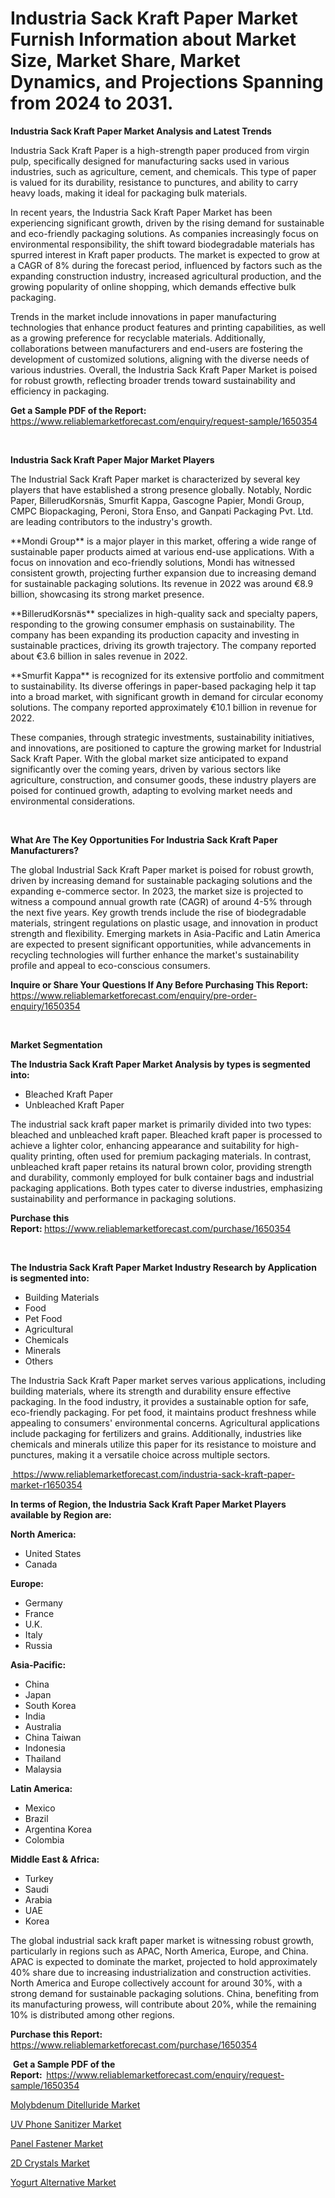 <p><h1>Industria Sack Kraft Paper Market Furnish Information about Market Size, Market Share, Market Dynamics, and Projections Spanning from 2024 to 2031.</h1></p><p><strong>Industria Sack Kraft Paper Market Analysis and Latest Trends</strong></p>
<p><p>Industria Sack Kraft Paper is a high-strength paper produced from virgin pulp, specifically designed for manufacturing sacks used in various industries, such as agriculture, cement, and chemicals. This type of paper is valued for its durability, resistance to punctures, and ability to carry heavy loads, making it ideal for packaging bulk materials.</p><p>In recent years, the Industria Sack Kraft Paper Market has been experiencing significant growth, driven by the rising demand for sustainable and eco-friendly packaging solutions. As companies increasingly focus on environmental responsibility, the shift toward biodegradable materials has spurred interest in Kraft paper products. The market is expected to grow at a CAGR of 8% during the forecast period, influenced by factors such as the expanding construction industry, increased agricultural production, and the growing popularity of online shopping, which demands effective bulk packaging.</p><p>Trends in the market include innovations in paper manufacturing technologies that enhance product features and printing capabilities, as well as a growing preference for recyclable materials. Additionally, collaborations between manufacturers and end-users are fostering the development of customized solutions, aligning with the diverse needs of various industries. Overall, the Industria Sack Kraft Paper Market is poised for robust growth, reflecting broader trends toward sustainability and efficiency in packaging.</p></p>
<p><strong>Get a Sample PDF of the Report:&nbsp;</strong> <a href="https://www.reliablemarketforecast.com/enquiry/request-sample/1650354?utm_campaign=1129&utm_medium=2&utm_source=Github&utm_content=ia&utm_term=26092024&utm_id=industria-sack-kraft-paper">https://www.reliablemarketforecast.com/enquiry/request-sample/1650354</a></p>
<p>&nbsp;</p>
<p><strong>Industria Sack Kraft Paper Major Market Players</strong></p>
<p><p>The Industrial Sack Kraft Paper market is characterized by several key players that have established a strong presence globally. Notably, Nordic Paper, BillerudKorsnäs, Smurfit Kappa, Gascogne Papier, Mondi Group, CMPC Biopackaging, Peroni, Stora Enso, and Ganpati Packaging Pvt. Ltd. are leading contributors to the industry's growth.</p><p>**Mondi Group** is a major player in this market, offering a wide range of sustainable paper products aimed at various end-use applications. With a focus on innovation and eco-friendly solutions, Mondi has witnessed consistent growth, projecting further expansion due to increasing demand for sustainable packaging solutions. Its revenue in 2022 was around €8.9 billion, showcasing its strong market presence.</p><p>**BillerudKorsnäs** specializes in high-quality sack and specialty papers, responding to the growing consumer emphasis on sustainability. The company has been expanding its production capacity and investing in sustainable practices, driving its growth trajectory. The company reported about €3.6 billion in sales revenue in 2022.</p><p>**Smurfit Kappa** is recognized for its extensive portfolio and commitment to sustainability. Its diverse offerings in paper-based packaging help it tap into a broad market, with significant growth in demand for circular economy solutions. The company reported approximately €10.1 billion in revenue for 2022.</p><p>These companies, through strategic investments, sustainability initiatives, and innovations, are positioned to capture the growing market for Industrial Sack Kraft Paper. With the global market size anticipated to expand significantly over the coming years, driven by various sectors like agriculture, construction, and consumer goods, these industry players are poised for continued growth, adapting to evolving market needs and environmental considerations.</p></p>
<p>&nbsp;</p>
<p><strong>What Are The Key Opportunities For Industria Sack Kraft Paper Manufacturers?</strong></p>
<p><p>The global Industrial Sack Kraft Paper market is poised for robust growth, driven by increasing demand for sustainable packaging solutions and the expanding e-commerce sector. In 2023, the market size is projected to witness a compound annual growth rate (CAGR) of around 4-5% through the next five years. Key growth trends include the rise of biodegradable materials, stringent regulations on plastic usage, and innovation in product strength and flexibility. Emerging markets in Asia-Pacific and Latin America are expected to present significant opportunities, while advancements in recycling technologies will further enhance the market's sustainability profile and appeal to eco-conscious consumers.</p></p>
<p><strong>Inquire or Share Your Questions If Any Before Purchasing This Report:</strong> <a href="https://www.reliablemarketforecast.com/enquiry/pre-order-enquiry/1650354?utm_campaign=1129&utm_medium=2&utm_source=Github&utm_content=ia&utm_term=26092024&utm_id=industria-sack-kraft-paper">https://www.reliablemarketforecast.com/enquiry/pre-order-enquiry/1650354</a></p>
<p>&nbsp;</p>
<p><strong>Market Segmentation</strong></p>
<p><strong>The Industria Sack Kraft Paper Market Analysis by types is segmented into:</strong></p>
<p><ul><li>Bleached Kraft Paper</li><li>Unbleached Kraft Paper</li></ul></p>
<p><p>The industrial sack kraft paper market is primarily divided into two types: bleached and unbleached kraft paper. Bleached kraft paper is processed to achieve a lighter color, enhancing appearance and suitability for high-quality printing, often used for premium packaging materials. In contrast, unbleached kraft paper retains its natural brown color, providing strength and durability, commonly employed for bulk container bags and industrial packaging applications. Both types cater to diverse industries, emphasizing sustainability and performance in packaging solutions.</p></p>
<p><strong>Purchase this Report:&nbsp;</strong><a href="https://www.reliablemarketforecast.com/purchase/1650354?utm_campaign=1129&utm_medium=2&utm_source=Github&utm_content=ia&utm_term=26092024&utm_id=industria-sack-kraft-paper">https://www.reliablemarketforecast.com/purchase/1650354</a></p>
<p>&nbsp;</p>
<p><strong>The Industria Sack Kraft Paper Market Industry Research by Application is segmented into:</strong></p>
<p><ul><li>Building Materials</li><li>Food</li><li>Pet Food</li><li>Agricultural</li><li>Chemicals</li><li>Minerals</li><li>Others</li></ul></p>
<p><p>The Industria Sack Kraft Paper market serves various applications, including building materials, where its strength and durability ensure effective packaging. In the food industry, it provides a sustainable option for safe, eco-friendly packaging. For pet food, it maintains product freshness while appealing to consumers' environmental concerns. Agricultural applications include packaging for fertilizers and grains. Additionally, industries like chemicals and minerals utilize this paper for its resistance to moisture and punctures, making it a versatile choice across multiple sectors.</p></p>
<p><a href="https://www.reliablemarketforecast.com/industria-sack-kraft-paper-market-r1650354?utm_campaign=1129&utm_medium=2&utm_source=Github&utm_content=ia&utm_term=26092024&utm_id=industria-sack-kraft-paper">&nbsp;https://www.reliablemarketforecast.com/industria-sack-kraft-paper-market-r1650354</a></p>
<p><strong>In terms of Region, the Industria Sack Kraft Paper Market Players available by Region are:</strong></p>
<p>
    <p> <strong> North America: </strong>
        <ul>
            <li>United States</li>
            <li>Canada</li>
        </ul>
        </p> 
    <p> <strong> Europe: </strong>
        <ul>
            <li>Germany</li>
            <li>France</li>
            <li>U.K.</li>
            <li>Italy</li>
            <li>Russia</li>
        </ul>
        </p> 
    <p> <strong> Asia-Pacific: </strong>
        <ul>
            <li>China</li>
            <li>Japan</li>
            <li>South Korea</li>
            <li>India</li>
            <li>Australia</li>
            <li>China Taiwan</li>
            <li>Indonesia</li>
            <li>Thailand</li>
            <li>Malaysia</li>
        </ul>
        </p> 
    <p> <strong> Latin America: </strong>
        <ul>
            <li>Mexico</li>
            <li>Brazil</li>
            <li>Argentina Korea</li>
            <li>Colombia</li>
        </ul>
        </p> 
    <p> <strong> Middle East & Africa: </strong>
        <ul>
            <li>Turkey</li>
            <li>Saudi</li>
            <li>Arabia</li>
            <li>UAE</li>
            <li>Korea</li>
        </ul>
    </p>
    </p>
<p><p>The global industrial sack kraft paper market is witnessing robust growth, particularly in regions such as APAC, North America, Europe, and China. APAC is expected to dominate the market, projected to hold approximately 40% share due to increasing industrialization and construction activities. North America and Europe collectively account for around 30%, with a strong demand for sustainable packaging solutions. China, benefiting from its manufacturing prowess, will contribute about 20%, while the remaining 10% is distributed among other regions.</p></p>
<p><strong>Purchase this Report: </strong><a href="https://www.reliablemarketforecast.com/purchase/1650354?utm_campaign=1129&utm_medium=2&utm_source=Github&utm_content=ia&utm_term=26092024&utm_id=industria-sack-kraft-paper">https://www.reliablemarketforecast.com/purchase/1650354</a></p>
<p>&nbsp;<strong>Get a Sample PDF of the Report:&nbsp;&nbsp;</strong><a href="https://www.reliablemarketforecast.com/enquiry/request-sample/1650354?utm_campaign=1129&utm_medium=2&utm_source=Github&utm_content=ia&utm_term=26092024&utm_id=industria-sack-kraft-paper">https://www.reliablemarketforecast.com/enquiry/request-sample/1650354</a></p>
<p><strong></strong></p>
<p><p><a href="https://www.linkedin.com/pulse/global-molybdenum-ditelluride-market-analysis-key-trends-1g3le?trackingId=gciDoTU1RSSHrAlab6h6%2BQ%3D%3D&utm_campaign=1129&utm_medium=2&utm_source=Github&utm_content=ia&utm_term=26092024&utm_id=industria-sack-kraft-paper">Molybdenum Ditelluride Market</a></p><p><a href="https://issuu.com/reportprime-2/docs/uv-phone-sanitizer-market-size-2030_1ada2bb17b63e6?utm_campaign=1129&utm_medium=2&utm_source=Github&utm_content=ia&utm_term=26092024&utm_id=industria-sack-kraft-paper">UV Phone Sanitizer Market</a></p><p><a href="https://issuu.com/reportprime-2/docs/panel-fastener-market-size-2030.ppt_120f842ba669e1?utm_campaign=1129&utm_medium=2&utm_source=Github&utm_content=ia&utm_term=26092024&utm_id=industria-sack-kraft-paper">Panel Fastener Market</a></p><p><a href="https://www.linkedin.com/pulse/analyzing-2d-crystals-market-dynamics-growth-drivers-sjpme?trackingId=BzwgYFnJRQmDGHg1Z16ZWQ%3D%3D&utm_campaign=1129&utm_medium=2&utm_source=Github&utm_content=ia&utm_term=26092024&utm_id=industria-sack-kraft-paper">2D Crystals Market</a></p><p><a href="https://www.linkedin.com/pulse/how-regions-adapting-yogurt-alternative-market-global-trends-ozfze?trackingId=m8MpAvn0TvGVqp0LC%2BubKw%3D%3D&utm_campaign=1129&utm_medium=2&utm_source=Github&utm_content=ia&utm_term=26092024&utm_id=industria-sack-kraft-paper">Yogurt Alternative Market</a></p></p>